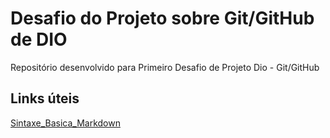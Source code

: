 # Desafio do Projeto sobre Git/GitHub de DIO
Repositório desenvolvido para Primeiro Desafio de Projeto Dio - Git/GitHub

## Links úteis
[Sintaxe_Basica_Markdown](https://www.markdownguide.org/basic-syntax/)
